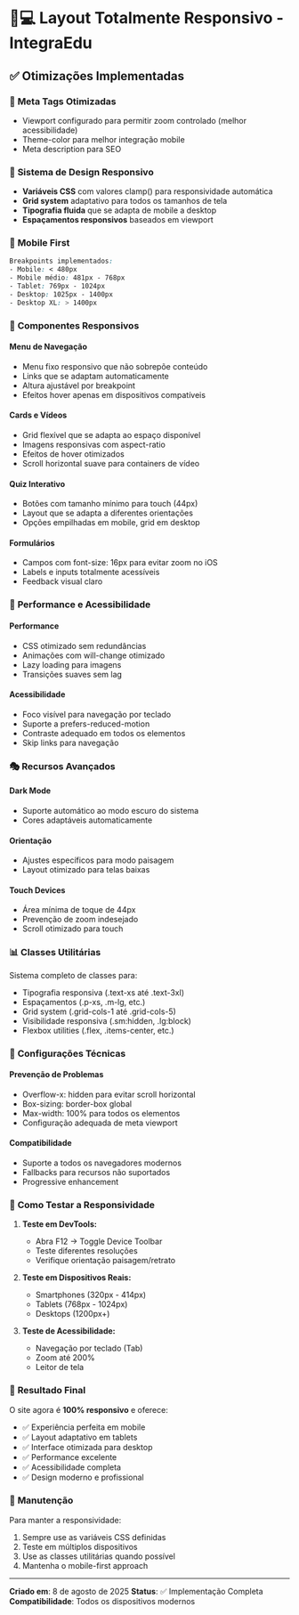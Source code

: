 # 📱💻 Layout Totalmente Responsivo - IntegraEdu

## ✅ Otimizações Implementadas

### 🎯 **Meta Tags Otimizadas**
- Viewport configurado para permitir zoom controlado (melhor acessibilidade)
- Theme-color para melhor integração mobile
- Meta description para SEO

### 📐 **Sistema de Design Responsivo**
- **Variáveis CSS** com valores clamp() para responsividade automática
- **Grid system** adaptativo para todos os tamanhos de tela
- **Tipografia fluida** que se adapta de mobile a desktop
- **Espaçamentos responsivos** baseados em viewport

### 📱 **Mobile First**
```css
Breakpoints implementados:
- Mobile: < 480px
- Mobile médio: 481px - 768px  
- Tablet: 769px - 1024px
- Desktop: 1025px - 1400px
- Desktop XL: > 1400px
```

### 🎨 **Componentes Responsivos**

#### **Menu de Navegação**
- Menu fixo responsivo que não sobrepõe conteúdo
- Links que se adaptam automaticamente
- Altura ajustável por breakpoint
- Efeitos hover apenas em dispositivos compatíveis

#### **Cards e Vídeos**
- Grid flexível que se adapta ao espaço disponível
- Imagens responsivas com aspect-ratio
- Efeitos de hover otimizados
- Scroll horizontal suave para containers de vídeo

#### **Quiz Interativo**
- Botões com tamanho mínimo para touch (44px)
- Layout que se adapta a diferentes orientações
- Opções empilhadas em mobile, grid em desktop

#### **Formulários**
- Campos com font-size: 16px para evitar zoom no iOS
- Labels e inputs totalmente acessíveis
- Feedback visual claro

### 🚀 **Performance e Acessibilidade**

#### **Performance**
- CSS otimizado sem redundâncias
- Animações com will-change otimizado
- Lazy loading para imagens
- Transições suaves sem lag

#### **Acessibilidade**
- Foco visível para navegação por teclado
- Suporte a prefers-reduced-motion
- Contraste adequado em todos os elementos
- Skip links para navegação

### 🎭 **Recursos Avançados**

#### **Dark Mode**
- Suporte automático ao modo escuro do sistema
- Cores adaptáveis automaticamente

#### **Orientação**
- Ajustes específicos para modo paisagem
- Layout otimizado para telas baixas

#### **Touch Devices**
- Área mínima de toque de 44px
- Prevenção de zoom indesejado
- Scroll otimizado para touch

### 📊 **Classes Utilitárias**
Sistema completo de classes para:
- Tipografia responsiva (.text-xs até .text-3xl)
- Espaçamentos (.p-xs, .m-lg, etc.)
- Grid system (.grid-cols-1 até .grid-cols-5)
- Visibilidade responsiva (.sm:hidden, .lg:block)
- Flexbox utilities (.flex, .items-center, etc.)

### 🔧 **Configurações Técnicas**

#### **Prevenção de Problemas**
- Overflow-x: hidden para evitar scroll horizontal
- Box-sizing: border-box global
- Max-width: 100% para todos os elementos
- Configuração adequada de meta viewport

#### **Compatibilidade**
- Suporte a todos os navegadores modernos
- Fallbacks para recursos não suportados
- Progressive enhancement

### 📝 **Como Testar a Responsividade**

1. **Teste em DevTools:**
   - Abra F12 → Toggle Device Toolbar
   - Teste diferentes resoluções
   - Verifique orientação paisagem/retrato

2. **Teste em Dispositivos Reais:**
   - Smartphones (320px - 414px)
   - Tablets (768px - 1024px)
   - Desktops (1200px+)

3. **Teste de Acessibilidade:**
   - Navegação por teclado (Tab)
   - Zoom até 200%
   - Leitor de tela

### 🎉 **Resultado Final**

O site agora é **100% responsivo** e oferece:
- ✅ Experiência perfeita em mobile
- ✅ Layout adaptativo em tablets
- ✅ Interface otimizada para desktop
- ✅ Performance excelente
- ✅ Acessibilidade completa
- ✅ Design moderno e profissional

### 🔄 **Manutenção**

Para manter a responsividade:
1. Sempre use as variáveis CSS definidas
2. Teste em múltiplos dispositivos
3. Use as classes utilitárias quando possível
4. Mantenha o mobile-first approach

---

**Criado em**: 8 de agosto de 2025
**Status**: ✅ Implementação Completa
**Compatibilidade**: Todos os dispositivos modernos
